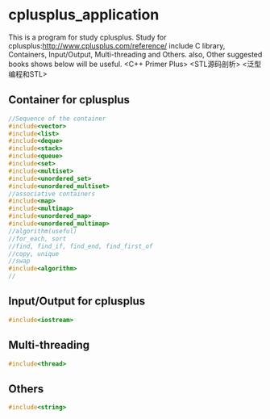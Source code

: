 # cplusplus_application  
This is a program for study cplusplus.
Study for cplusplus:http://www.cplusplus.com/reference/
include C library, Containers, Input/Output, Multi-threading and Others.
also, Other suggested books shows below will be useful.
<C++ Primer Plus>
<STL源码剖析>
<泛型编程和STL> 

## Container for cplusplus
```cpp
//Sequence of the container
#include<vector>           
#include<list>             
#include<deque>
#include<stack>            
#include<queue>           
#include<set>             
#include<multiset>          
#include<unordered_set>
#include<unordered_multiset>
//associative containers
#include<map>             
#include<multimap>  
#include<unordered_map>
#include<unordered_multimap>                 
//algorithm(useful)
//for_each, sort
//find, find_if, find_end, find_first_of
//copy, unique
//swap
#include<algorithm>
//
```

## Input/Output for cplusplus
```cpp
#include<iostream>
```

## Multi-threading
```cpp
#include<thread>
```

## Others
```cpp
#include<string>
```
